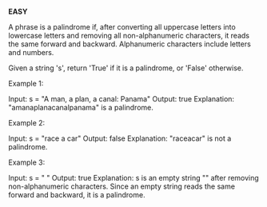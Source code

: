 **EASY**

A phrase is a palindrome if, after converting all uppercase letters into lowercase letters and removing all non-alphanumeric characters, it reads the same forward and backward.
Alphanumeric characters include letters and numbers.

Given a string 's', return 'True' if it is a palindrome, or 'False' otherwise.

Example 1:

Input: s = "A man, a plan, a canal: Panama"
Output: true
Explanation: "amanaplanacanalpanama" is a palindrome.

Example 2:

Input: s = "race a car"
Output: false
Explanation: "raceacar" is not a palindrome.

Example 3:

Input: s = " "
Output: true
Explanation: s is an empty string "" after removing non-alphanumeric characters.
Since an empty string reads the same forward and backward, it is a palindrome.
